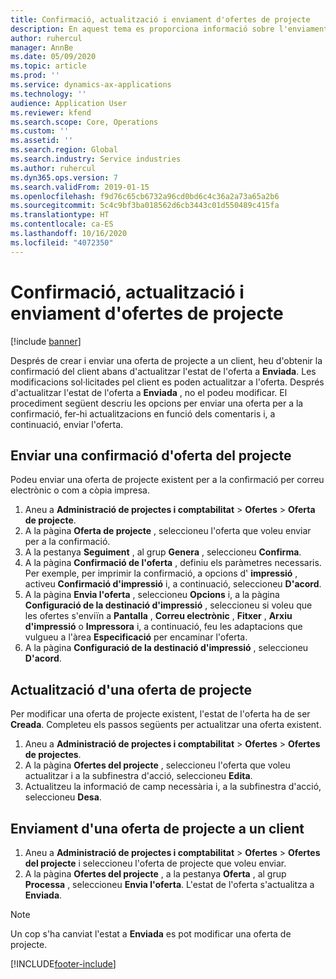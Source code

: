```yaml
---
title: Confirmació, actualització i enviament d'ofertes de projecte
description: En aquest tema es proporciona informació sobre l'enviament d'una oferta al client per a la confirmació, la modificació en funció dels comentaris i, a continuació, el nou enviament de l'oferta.
author: ruhercul
manager: AnnBe
ms.date: 05/09/2020
ms.topic: article
ms.prod: ''
ms.service: dynamics-ax-applications
ms.technology: ''
audience: Application User
ms.reviewer: kfend
ms.search.scope: Core, Operations
ms.custom: ''
ms.assetid: ''
ms.search.region: Global
ms.search.industry: Service industries
ms.author: ruhercul
ms.dyn365.ops.version: 7
ms.search.validFrom: 2019-01-15
ms.openlocfilehash: f9d76c65cb6732a96cd0bd6c4c36a2a73a65a2b6
ms.sourcegitcommit: 5c4c9bf3ba018562d6cb3443c01d550489c415fa
ms.translationtype: HT
ms.contentlocale: ca-ES
ms.lasthandoff: 10/16/2020
ms.locfileid: "4072350"
---
```

# <a name="confirm-update-and-send-a-project-quotation"></a>Confirmació, actualització i enviament d'ofertes de projecte

[!include [banner](../includes/banner.md)]

Després de crear i enviar una oferta de projecte a un client, heu d'obtenir la confirmació del client abans d'actualitzar l'estat de l'oferta a **Enviada**. Les modificacions sol·licitades pel client es poden actualitzar a l'oferta. Després d'actualitzar l'estat de l'oferta a **Enviada** , no el podeu modificar. El procediment següent descriu les opcions per enviar una oferta per a la confirmació, fer-hi actualitzacions en funció dels comentaris i, a continuació, enviar l'oferta.

## <a name="send-a-project-quotation-confirmation"></a>Enviar una confirmació d'oferta del projecte  

Podeu enviar una oferta de projecte existent per a la confirmació per correu electrònic o com a còpia impresa. 

1. Aneu a **Administració de projectes i comptabilitat** > **Ofertes** > **Oferta de projecte**. 
2. A la pàgina **Oferta de projecte** , seleccioneu l'oferta que voleu enviar per a la confirmació. 
3. A la pestanya **Seguiment** , al grup **Genera** , seleccioneu **Confirma**. 
4. A la pàgina **Confirmació de l'oferta** , definiu els paràmetres necessaris. Per exemple, per imprimir la confirmació, a opcions d' **impressió** , activeu **Confirmació d'impressió** i, a continuació, seleccioneu **D'acord**.
5. A la pàgina **Envia l'oferta** , seleccioneu **Opcions** i, a la pàgina **Configuració de la destinació d'impressió** , seleccioneu si voleu que les ofertes s'enviïn a **Pantalla** , **Correu electrònic** , **Fitxer** , **Arxiu d'impressió** o **Impressora** i, a continuació, feu les adaptacions que vulgueu a l'àrea **Especificació** per encaminar l'oferta.
6. A la pàgina **Configuració de la destinació d'impressió** , seleccioneu **D'acord**.  

## <a name="update-a-project-quotation"></a>Actualització d'una oferta de projecte

Per modificar una oferta de projecte existent, l'estat de l'oferta ha de ser **Creada**. Completeu els passos següents per actualitzar una oferta existent. 

1. Aneu a **Administració de projectes i comptabilitat** > **Ofertes** > **Ofertes de projectes**.
2. A la pàgina **Ofertes del projecte** , seleccioneu l'oferta que voleu actualitzar i a la subfinestra d'acció, seleccioneu **Edita**.
3. Actualitzeu la informació de camp necessària i, a la subfinestra d'acció, seleccioneu **Desa**.  

## <a name="send-a-project-quotation-to-a-customer"></a>Enviament d'una oferta de projecte a un client 

1. Aneu a **Administració de projectes i comptabilitat** > **Ofertes** > **Ofertes del projecte** i seleccioneu l'oferta de projecte que voleu enviar.
2. A la pàgina **Ofertes del projecte** , a la pestanya **Oferta** , al grup **Processa** , seleccioneu **Envia l'oferta**. L'estat de l'oferta s'actualitza a **Enviada**.

> [!NOTE]
> Un cop s'ha canviat l'estat a **Enviada** es pot modificar una oferta de projecte.


[!INCLUDE[footer-include](../includes/footer-banner.md)]